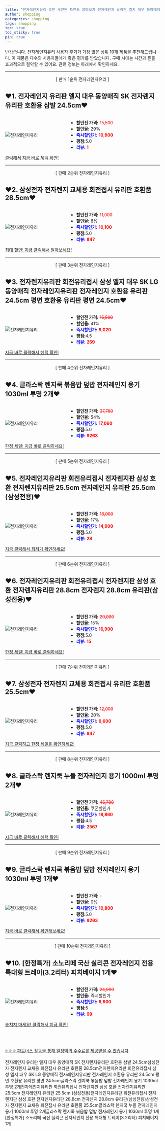 ```yaml
---
title: "전자레인지유리 추천 세련된 트렌드 알아보기 전자레인지 유리판 엘지 대우 동양매직"
author: shopping
categories: shopping
tags: shopping
toc: true
toc_sticky: true
pin: true
---
```

반갑습니다.  전자레인지유리 사용자 후기가 가장 많은 상위 10개 제품을 추천해드립니다. 이 제품은 다수의 사용자들에게 좋은 평가를 받았습니다. 구매 시에는 시간과 돈을 효과적으로 절약할 수 있어요. 관련 정보는 아래에서 확인하세요.

---
<p class="toplist" style="margin: 0 auto; display: block; width: fit-content;">[ 판매 1순위 전자레인지유리 ]</p>

<h2><strong>❤️1. 전자레인지 유리판 엘지 대우 동양매직 SK 전자렌지유리판 호환용 삼발 24.5cm❤️</strong></h2>

<div style="display: flex; align-items: center;">
    <div style="flex: 0.4;">
        <img src="https://thumbnail8.coupangcdn.com/thumbnails/remote/230x230ex/image/vendor_inventory/6deb/34738437ee9736267f2d2aeda205383502cd31e2403c2d9d5aaa80ebe375.jpg" alt="전자레인지유리" style="max-width: 100%;">
    </div>
    <div style="flex: 0.6; margin-left: 10px;">
        <ul>
            <li><strong>할인전 가격:</strong> <del style="color: red;">15,500</del></li>
            <li><strong>할인율:</strong> 29%</li>
            <li><span style='color:blue'><strong>즉시할인가:</strong></span> <span style='color:red'><strong>10,900</strong></span></li>
            <li><strong>평점:</strong>5.0</li>
            <li><span style='color:blue'><strong>리뷰:</strong></span> <span style='color:red'><strong>1</strong></span></li>
        </ul>
    </div>
</div>
<div class="center">
    <a href="https://selin100587001.github.io?lptag=AF9450613&subid=githubio&pageKey=8225220661&traceid=V0-153&itemId=23653886307&vendorItemId=90679247830" class="myButton">
        클릭해서 지금 바로 혜택 확인!
    </a>
</div>


---
<p class="toplist" style="margin: 0 auto; display: block; width: fit-content;">[ 판매 2순위 전자레인지유리 ]</p>

<h2><strong>❤️2. 삼성전자 전자렌지 교체용 회전접시 유리판 호환품 28.5cm❤️</strong></h2>

<div style="display: flex; align-items: center;">
    <div style="flex: 0.4;">
        <img src="https://thumbnail10.coupangcdn.com/thumbnails/remote/230x230ex/image/vendor_inventory/images/2016/09/28/11/7/bd2ee001-3b2a-4899-aa90-4b3ddbc62edb.jpg" alt="전자레인지유리" style="max-width: 100%;">
    </div>
    <div style="flex: 0.6; margin-left: 10px;">
        <ul>
            <li><strong>할인전 가격:</strong> <del style="color: red;">11,000</del></li>
            <li><strong>할인율:</strong> 8%</li>
            <li><span style='color:blue'><strong>즉시할인가:</strong></span> <span style='color:red'><strong>10,100</strong></span></li>
            <li><strong>평점:</strong>5.0</li>
            <li><span style='color:blue'><strong>리뷰:</strong></span> <span style='color:red'><strong>847</strong></span></li>
        </ul>
    </div>
</div>
<div class="center">
    <a href="https://selin100587001.github.io?lptag=AF9450613&subid=githubio&pageKey=7937413&traceid=V0-153&itemId=34734064&vendorItemId=3058364982" class="myButton">
        최대 할인! 지금 클릭해서 알아보세요!
    </a>
</div>


---
<p class="toplist" style="margin: 0 auto; display: block; width: fit-content;">[ 판매 3순위 전자레인지유리 ]</p>

<h2><strong>❤️3. 전자렌지유리판 회전유리접시 삼성 엘지 대우 SK LG 동양매직 전자레인지유리판 전자레인지 호환용 유리판 24.5cm 평면 호환용 유리판 평면 24.5cm❤️</strong></h2>

<div style="display: flex; align-items: center;">
    <div style="flex: 0.4;">
        <img src="https://thumbnail7.coupangcdn.com/thumbnails/remote/230x230ex/image/vendor_inventory/44a7/39b05b5e5f79b077d308c6949909dcc3ea6919ca9108d5246473b7a90514.jpg" alt="전자레인지유리" style="max-width: 100%;">
    </div>
    <div style="flex: 0.6; margin-left: 10px;">
        <ul>
            <li><strong>할인전 가격:</strong> <del style="color: red;">15,500</del></li>
            <li><strong>할인율:</strong> 41%</li>
            <li><span style='color:blue'><strong>즉시할인가:</strong></span> <span style='color:red'><strong>9,020</strong></span></li>
            <li><strong>평점:</strong>4.5</li>
            <li><span style='color:blue'><strong>리뷰:</strong></span> <span style='color:red'><strong>259</strong></span></li>
        </ul>
    </div>
</div>
<div class="center">
    <a href="https://selin100587001.github.io?lptag=AF9450613&subid=githubio&pageKey=6981227650&traceid=V0-153&itemId=17054056221&vendorItemId=84228462688" class="myButton">
        지금 바로 클릭해서 혜택 확인!
    </a>
</div>


---
<p class="toplist" style="margin: 0 auto; display: block; width: fit-content;">[ 판매 4순위 전자레인지유리 ]</p>

<h2><strong>❤️4. 글라스락 렌지쿡 볶음밥 덮밥 전자레인지 용기 1030ml 투명 2개❤️</strong></h2>

<div style="display: flex; align-items: center;">
    <div style="flex: 0.4;">
        <img src="https://thumbnail7.coupangcdn.com/thumbnails/remote/230x230ex/image/retail/images/1931723656923024-3d6f51eb-6e20-4af7-8bdc-05204edb2616.jpg" alt="전자레인지유리" style="max-width: 100%;">
    </div>
    <div style="flex: 0.6; margin-left: 10px;">
        <ul>
            <li><strong>할인전 가격:</strong> <del style="color: red;">37,780</del></li>
            <li><strong>할인율:</strong> 54%</li>
            <li><span style='color:blue'><strong>즉시할인가:</strong></span> <span style='color:red'><strong>17,060</strong></span></li>
            <li><strong>평점:</strong>5.0</li>
            <li><span style='color:blue'><strong>리뷰:</strong></span> <span style='color:red'><strong>9263</strong></span></li>
        </ul>
    </div>
</div>
<div class="center">
    <a href="https://selin100587001.github.io?lptag=AF9450613&subid=githubio&pageKey=1354272731&traceid=V0-153&itemId=2382858087&vendorItemId=70378337137" class="myButton">
        한정 세일! 지금 바로 클릭하세요!
    </a>
</div>


---
<p class="toplist" style="margin: 0 auto; display: block; width: fit-content;">[ 판매 5순위 전자레인지유리 ]</p>

<h2><strong>❤️5. 전자레인지유리판 회전유리접시 전자렌지판 삼성 호환 전자렌지유리판 25.5cm 전자레인지 유리판 25.5cm (삼성전용)❤️</strong></h2>

<div style="display: flex; align-items: center;">
    <div style="flex: 0.4;">
        <img src="https://thumbnail7.coupangcdn.com/thumbnails/remote/230x230ex/image/vendor_inventory/b7be/af60c08e042799b882d71d35e15c4262e538cf3f1ef1e936b8f054a93fdb.jpg" alt="전자레인지유리" style="max-width: 100%;">
    </div>
    <div style="flex: 0.6; margin-left: 10px;">
        <ul>
            <li><strong>할인전 가격:</strong> <del style="color: red;">18,000</del></li>
            <li><strong>할인율:</strong> 17%</li>
            <li><span style='color:blue'><strong>즉시할인가:</strong></span> <span style='color:red'><strong>14,900</strong></span></li>
            <li><strong>평점:</strong>5.0</li>
            <li><span style='color:blue'><strong>리뷰:</strong></span> <span style='color:red'><strong>28</strong></span></li>
        </ul>
    </div>
</div>
<div class="center">
    <a href="https://selin100587001.github.io?lptag=AF9450613&subid=githubio&pageKey=7858538213&traceid=V0-153&itemId=21438814563&vendorItemId=88493476763" class="myButton">
        지금 클릭해서 최저가 확인하세요!
    </a>
</div>


---
<p class="toplist" style="margin: 0 auto; display: block; width: fit-content;">[ 판매 6순위 전자레인지유리 ]</p>

<h2><strong>❤️6. 전자레인지유리판 회전유리접시 전자렌지판 삼성 호환 전자렌지유리판 28.8cm 전자렌지 28.8cm 유리판(삼성전용)❤️</strong></h2>

<div style="display: flex; align-items: center;">
    <div style="flex: 0.4;">
        <img src="https://thumbnail6.coupangcdn.com/thumbnails/remote/230x230ex/image/vendor_inventory/8923/1c07c5d285fb25199830d0ce811f95c04cb2252b5e0f8b9590b53583f337.jpg" alt="전자레인지유리" style="max-width: 100%;">
    </div>
    <div style="flex: 0.6; margin-left: 10px;">
        <ul>
            <li><strong>할인전 가격:</strong> <del style="color: red;">20,000</del></li>
            <li><strong>할인율:</strong> 15%</li>
            <li><span style='color:blue'><strong>즉시할인가:</strong></span> <span style='color:red'><strong>16,900</strong></span></li>
            <li><strong>평점:</strong>5.0</li>
            <li><span style='color:blue'><strong>리뷰:</strong></span> <span style='color:red'><strong>15</strong></span></li>
        </ul>
    </div>
</div>
<div class="center">
    <a href="https://selin100587001.github.io?lptag=AF9450613&subid=githubio&pageKey=7890822380&traceid=V0-153&itemId=21603828555&vendorItemId=88655314066" class="myButton">
        한정 세일! 지금 바로 클릭하세요!
    </a>
</div>


---
<p class="toplist" style="margin: 0 auto; display: block; width: fit-content;">[ 판매 7순위 전자레인지유리 ]</p>

<h2><strong>❤️7. 삼성전자 전자렌지 교체용 회전접시 유리판 호환품 25.5cm❤️</strong></h2>

<div style="display: flex; align-items: center;">
    <div style="flex: 0.4;">
        <img src="https://thumbnail10.coupangcdn.com/thumbnails/remote/230x230ex/image/vendor_inventory/images/2016/09/28/11/7/bd2ee001-3b2a-4899-aa90-4b3ddbc62edb.jpg" alt="전자레인지유리" style="max-width: 100%;">
    </div>
    <div style="flex: 0.6; margin-left: 10px;">
        <ul>
            <li><strong>할인전 가격:</strong> <del style="color: red;">12,000</del></li>
            <li><strong>할인율:</strong> 20%</li>
            <li><span style='color:blue'><strong>즉시할인가:</strong></span> <span style='color:red'><strong>9,600</strong></span></li>
            <li><strong>평점:</strong>5.0</li>
            <li><span style='color:blue'><strong>리뷰:</strong></span> <span style='color:red'><strong>847</strong></span></li>
        </ul>
    </div>
</div>
<div class="center">
    <a href="https://selin100587001.github.io?lptag=AF9450613&subid=githubio&pageKey=7937413&traceid=V0-153&itemId=34734063&vendorItemId=3058364972" class="myButton">
        지금 클릭하고 한정 세일을 확인하세요!
    </a>
</div>


---
<p class="toplist" style="margin: 0 auto; display: block; width: fit-content;">[ 판매 8순위 전자레인지유리 ]</p>

<h2><strong>❤️8. 글라스락 렌지쿡 누들 전자레인지 용기 1000ml 투명 2개❤️</strong></h2>

<div style="display: flex; align-items: center;">
    <div style="flex: 0.4;">
        <img src="https://thumbnail6.coupangcdn.com/thumbnails/remote/230x230ex/image/retail/images/4276806191695488-cb4d1f44-7422-4e93-931a-f38c53b1db9f.jpg" alt="전자레인지유리" style="max-width: 100%;">
    </div>
    <div style="flex: 0.6; margin-left: 10px;">
        <ul>
            <li><strong>할인전 가격:</strong> <del style="color: red;">46,780</del></li>
            <li><strong>할인율:</strong> 쿠폰할인가</li>
            <li><span style='color:blue'><strong>즉시할인가:</strong></span> <span style='color:red'><strong>19,860</strong></span></li>
            <li><strong>평점:</strong>4.5</li>
            <li><span style='color:blue'><strong>리뷰:</strong></span> <span style='color:red'><strong>2567</strong></span></li>
        </ul>
    </div>
</div>
<div class="center">
    <a href="https://selin100587001.github.io?lptag=AF9450613&subid=githubio&pageKey=1354272648&traceid=V0-153&itemId=21010858157&vendorItemId=70378337175" class="myButton">
        지금 바로 클릭해서 혜택 확인!
    </a>
</div>


---
<p class="toplist" style="margin: 0 auto; display: block; width: fit-content;">[ 판매 9순위 전자레인지유리 ]</p>

<h2><strong>❤️9. 글라스락 렌지쿡 볶음밥 덮밥 전자레인지 용기 1030ml 투명 1개❤️</strong></h2>

<div style="display: flex; align-items: center;">
    <div style="flex: 0.4;">
        <img src="https://thumbnail9.coupangcdn.com/thumbnails/remote/230x230ex/image/vendor_inventory/78eb/53c6fe5ea842555f3d46828f66da018fde711201e9ee2fad1978344fa829.jpg" alt="전자레인지유리" style="max-width: 100%;">
    </div>
    <div style="flex: 0.6; margin-left: 10px;">
        <ul>
            <li><strong>할인전 가격:</strong> <del style="color: red;">-</del></li>
            <li><strong>할인율:</strong> 0%</li>
            <li><span style='color:blue'><strong>즉시할인가:</strong></span> <span style='color:red'><strong>10,800</strong></span></li>
            <li><strong>평점:</strong>5.0</li>
            <li><span style='color:blue'><strong>리뷰:</strong></span> <span style='color:red'><strong>9263</strong></span></li>
        </ul>
    </div>
</div>
<div class="center">
    <a href="https://selin100587001.github.io?lptag=AF9450613&subid=githubio&pageKey=1354272731&traceid=V0-153&itemId=13398431300&vendorItemId=73007116614" class="myButton">
        지금 바로 클릭해서 확인해보세요!
    </a>
</div>


---
<p class="toplist" style="margin: 0 auto; display: block; width: fit-content;">[ 판매 10순위 전자레인지유리 ]</p>

<h2><strong>❤️10. [한정특가] 소노리떼 국산 실리콘 전자레인지 전용 특대형 트레이(3.2리터) 피치베이지 1개❤️</strong></h2>

<div style="display: flex; align-items: center;">
    <div style="flex: 0.4;">
        <img src="https://thumbnail6.coupangcdn.com/thumbnails/remote/230x230ex/image/vendor_inventory/d464/e64fda97df29771b1826750a8c1d07bf23581bbe01c0d6dca24a963fca5f.jpg" alt="전자레인지유리" style="max-width: 100%;">
    </div>
    <div style="flex: 0.6; margin-left: 10px;">
        <ul>
            <li><strong>할인전 가격:</strong> <del style="color: red;">24,900</del></li>
            <li><strong>할인율:</strong> 즉시할인가</li>
            <li><span style='color:blue'><strong>즉시할인가:</strong></span> <span style='color:red'><strong>9,900</strong></span></li>
            <li><strong>평점:</strong>5</li>
            <li><span style='color:blue'><strong>리뷰:</strong></span> <span style='color:red'><strong>99</strong></span></li>
        </ul>
    </div>
</div>
<div class="center">
    <a href="https://selin100587001.github.io?lptag=AF9450613&subid=githubio&pageKey=8234130141&traceid=V0-153&itemId=23701818996&vendorItemId=90726864909" class="myButton">
        놓치지 마세요! 클릭해서 지금 확인!
    </a>
</div>

<br><br><br>[💦 💦 💦 파트너스 활동을 통해 일정액의 수수료를 제공받을 수 있습니다](https://link.coupang.com/a/bcpT2c)<br><br>전자레인지 유리판 엘지 대우 동양매직 SK 전자렌지유리판 호환용 삼발 24.5cm삼성전자 전자렌지 교체용 회전접시 유리판 호환품 28.5cm전자렌지유리판 회전유리접시 삼성 엘지 대우 SK LG 동양매직 전자레인지유리판 전자레인지 호환용 유리판 24.5cm 평면 호환용 유리판 평면 24.5cm글라스락 렌지쿡 볶음밥 덮밥 전자레인지 용기 1030ml 투명 2개전자레인지유리판 회전유리접시 전자렌지판 삼성 호환 전자렌지유리판 25.5cm 전자레인지 유리판 25.5cm (삼성전용)전자레인지유리판 회전유리접시 전자렌지판 삼성 호환 전자렌지유리판 28.8cm 전자렌지 28.8cm 유리판(삼성전용)삼성전자 전자렌지 교체용 회전접시 유리판 호환품 25.5cm글라스락 렌지쿡 누들 전자레인지 용기 1000ml 투명 2개글라스락 렌지쿡 볶음밥 덮밥 전자레인지 용기 1030ml 투명 1개[한정특가] 소노리떼 국산 실리콘 전자레인지 전용 특대형 트레이(3.2리터) 피치베이지 1개